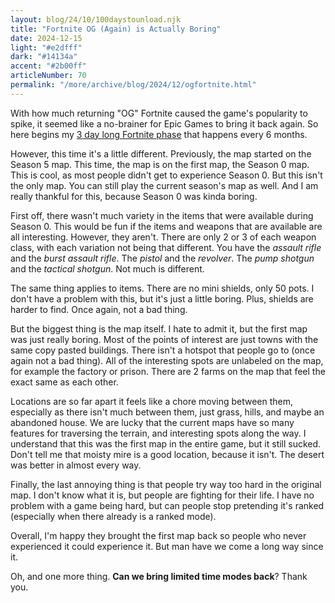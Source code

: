 ```yaml
---
layout: blog/24/10/100daystounload.njk
title: "Fortnite OG (Again) is Actually Boring"
date: 2024-12-15
light: "#e2dfff"
dark: "#14134a"
accent: "#2b00ff"
articleNumber: 70
permalink: "/more/archive/blog/2024/12/ogfortnite.html"
---
```

With how much returning "OG" Fortnite caused the game's popularity to spike, it seemed like a no-brainer for Epic Games to bring it back again. So here begins my [3 day long Fortnite phase](../10/fortniteblackhole.html) that happens every 6 months.

<script type="text/javascript" src="https://ssl.gstatic.com/trends_nrtr/3940_RC01/embed_loader.js"></script> <script type="text/javascript"> trends.embed.renderExploreWidget("TIMESERIES", {"comparisonItem":[{"keyword":"fortnite","geo":"US","time":"2016-11-15 2024-12-15"}],"category":0,"property":""}, {"exploreQuery":"date=2016-11-15%202024-12-15&geo=US&q=fortnite&hl=en","guestPath":"https://trends.google.com:443/trends/embed/"}); </script>

However, this time it's a little different. Previously, the map started on the Season 5 map. This time, the map is on the first map, the Season 0 map. This is cool, as most people didn't get to experience Season 0. But this isn't the only map. You can still play the current season's map as well. And I am really thankful for this, because Season 0 was kinda boring.

First off, there wasn't much variety in the items that were available during Season 0. This would be fun if the items and weapons that are available are all interesting. However, they aren't. There are only 2 or 3 of each weapon class, with each variation not being that different. You have the *assault rifle* and the *burst assault rifle*. The *pistol* and the *revolver*. The *pump shotgun* and the *tactical shotgun*. Not much is different.

The same thing applies to items. There are no mini shields, only 50 pots. I don't have a problem with this, but it's just a little boring. Plus, shields are harder to find. Once again, not a bad thing.

But the biggest thing is the map itself. I hate to admit it, but the first map was just really boring. Most of the points of interest are just towns with the same copy pasted buildings. There isn't a hotspot that people go to (once again not a bad thing). All of the interesting spots are unlabeled on the map, for example the factory or prison. There are 2 farms on the map that feel the exact same as each other.

Locations are so far apart it feels like a chore moving between them, especially as there isn't much between them, just grass, hills, and maybe an abandoned house. We are lucky that the current maps have so many features for traversing the terrain, and interesting spots along the way. I understand that this was the first map in the entire game, but it still sucked. Don't tell me that moisty mire is a good location, because it isn't. The desert was better in almost every way.

Finally, the last annoying thing is that people try way too hard in the original map. I don't know what it is, but people are fighting for their life. I have no problem with a game being hard, but can people stop pretending it's ranked (especially when there already is a ranked mode).

Overall, I'm happy they brought the first map back so people who never experienced it could experience it. But man have we come a long way since it.

Oh, and one more thing. **Can we bring limited time modes back**? Thank you.